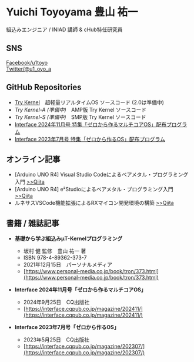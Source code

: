 # Yuichi Toyoyama 豊山 祐一
組込みエンジニア / INIAD 講師 & cHub特任研究員
## SNS
[Facebook/u1toyo](https://www.facebook.com/u1toyo/)  
[Twitter/@u1_oyo_a](https://twitter.com/u1_oyo_a)  

## GitHub Repositories
- [Try Kernel](https://github.com/ytoyoyama/trykernel)　超軽量リアルタイムOS ソースコード (2.0は準備中)
- *Try Kernel-A (準備中)*　AMP版 Try Kernel ソースコード
- *Try Kernel-S (準備中)*　SMP版 Try Kernel ソースコード
- [Interface 2024年11月号 特集「ゼロから作るマルチコアOS」配布プログラム](https://github.com/ytoyoyama/interface_trykernel_2)
- [Interface 2023年7月号 特集「ゼロから作るOS」配布プログラム](https://github.com/ytoyoyama/interface_trykernel)


## オンライン記事
- [Arduino UNO R4] Visual Studio Codeによるベアメタル・プログラミング入門 [>>Qiita](https://qiita.com/y_toyoyama/items/b4e858070094a0ce7978)
- [Arduino UNO R4] e²Studioによるベアメタル・プログラミング入門 [>>Qiita](https://qiita.com/y_toyoyama/items/e4da6c4a2a679bacc7af)
- ルネサスVSCode機能拡張によるRXマイコン開発環境の構築 [>>Qiita](https://qiita.com/y_toyoyama/items/98b7511f9f95343f7a40)

## 書籍 / 雑誌記事
- **基礎から学ぶ組込みμT-Kernelプログラミング**  
    - 坂村 健 監修　豊山 祐一 著
    - ISBN 978-4-89362-373-7
    - 2021年12月15日　パーソナルメディア
    - [https://www.personal-media.co.jp/book/tron/373.html](https://www.personal-media.co.jp/book/tron/373.html)

- **Interface 2024年11月号「ゼロから作るマルチコアOS」**
    - 2024年9月25日　CQ出版社
    - [https://interface.cqpub.co.jp/magazine/202411/](https://interface.cqpub.co.jp/magazine/202411/)

- **Interface 2023年7月号「ゼロから作るOS」**
    - 2023年5月25日　CQ出版社
    - [https://interface.cqpub.co.jp/magazine/202307/](https://interface.cqpub.co.jp/magazine/202307/)
